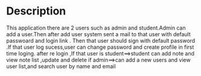 # Description

This application there are 2 users such as admin and student.Admin can add a user.Then after add user system sent a mail to that user with default passwoard and login link .
Then that user should sign with default password .If that user log sucess,user can change password and create profile in first time loging.
after re login ,If that user is student==>student can add note and view note list ,update and delete
if admin==>can add a new users and view user list,and search user by name and email

